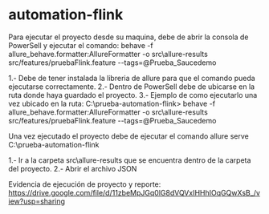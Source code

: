 # automation-flink

Para ejecutar el proyecto desde su maquina, debe de abrir la consola de PowerSell y ejecutar el comando:
behave -f allure_behave.formatter:AllureFormatter -o src\allure-results src/features/pruebaFlink.feature --tags=@Prueba_Saucedemo

1.- Debe de tener instalada la libreria de allure para que el comando pueda ejecutarse correctamente.
2.- Dentro de PowerSell debe de ubicarse en la ruta donde haya guardado el proyecto.
3.- Ejemplo de como ejecutarlo una vez ubicado en la ruta:
C:\prueba-automation-flink> behave -f allure_behave.formatter:AllureFormatter -o src\allure-results src/features/pruebaFlink.feature --tags=@Prueba_Saucedemo

Una vez ejecutado el proyecto debe de ejecutar el comando allure serve C:\prueba-automation-flink 

1.- Ir a la carpeta src\allure-results que se encuentra dentro de la carpeta del proyecto.
2.- Abrir el archivo JSON


Evidencia de ejecución de proyecto y reporte: https://drive.google.com/file/d/11zbeMpJGq0lG8dVQVxIHHhIOqGQwXsB_/view?usp=sharing 
